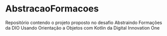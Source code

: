 # AbstracaoFormacoes
Repositório contendo o projeto proposto no desafio Abstraindo Formações da DIO Usando Orientação a Objetos com Kotlin da Digital Innovation One
